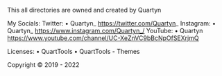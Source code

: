 This all directories are owned and created by Quartyn

My Socials:
 Twitter:
 • Quartyn_
   https://twitter.com/Quartyn_
 Instagram:
 • Quartyn_
   https://www.instagram.com/Quartyn_/
 YouTube:
 • Quartyn
   https://www.youtube.com/channel/UC-XeZnVC9bBcNpOfSEXrjmQ

Licenses:
 • QuartTools
 • QuartTools - Themes

Copyright © 2019 - 2022
